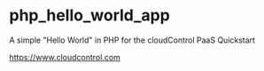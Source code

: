 php_hello_world_app
======================
 
A simple "Hello World" in PHP for the cloudControl PaaS Quickstart

https://www.cloudcontrol.com
